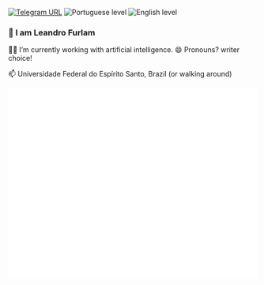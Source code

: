 [![Telegram URL](https://img.shields.io/twitter/url?label=Telegram&logo=telegram&style=social&url=https%3A%2F%2Ft.me%2Fismlhbb)](https://t.me/furlamos)
![Portuguese level](https://img.shields.io/badge/PT--BR-N-brightgreen)
![English level](https://img.shields.io/badge/EN-C1-green)

### 👋 I am Leandro Furlam

🌱🔭 I’m currently working with artificial intelligence. 😄 Pronouns? writer choice!

📫 Universidade Federal do Espírito Santo, Brazil (or walking around)

![Metrics](/github-metrics.svg)

